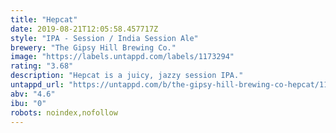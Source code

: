 ```yaml
---
title: "Hepcat"
date: 2019-08-21T12:05:58.457717Z
style: "IPA - Session / India Session Ale"
brewery: "The Gipsy Hill Brewing Co."
image: "https://labels.untappd.com/labels/1173294"
rating: "3.68"
description: "Hepcat is a juicy, jazzy session IPA."
untappd_url: "https://untappd.com/b/the-gipsy-hill-brewing-co-hepcat/1173294"
abv: "4.6"
ibu: "0"
robots: noindex,nofollow
---
```

